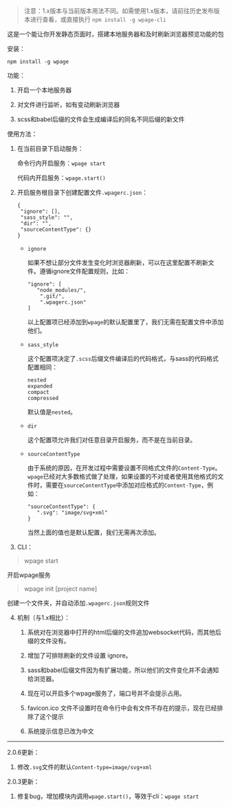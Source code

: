 > 注意：1.x版本与当前版本用法不同。如需使用1.x版本，请前往历史发布版本进行查看，或直接执行 `npm install -g wpage-cli`

这是一个能让你开发静态页面时，搭建本地服务器和及时刷新浏览器预览功能的包

安装：
```
npm install -g wpage
```

功能：

1. 开启一个本地服务器

2. 对文件进行监听，如有变动刷新浏览器

3. scss和babel后缀的文件会生成编译后的同名不同后缀的新文件

使用方法：

1. 在当前目录下启动服务：

   命令行内开启服务：`wpage start`

   代码内开启服务：`wpage.start()`

2. 开启服务根目录下创建配置文件`.wpagerc.json`：

   ```
   {
   	"ignore": [],
   	"sass_style": "",
   	"dir": "",
   	"sourceContentType": {}
   }
   ```

   - `ignore`

     如果不想让部分文件发生变化时浏览器刷新，可以在这里配置不刷新文件。遵循ignore文件配置规则，比如：

     ```
     "ignore": [
     	"node_modules/",
         ".git/",
         ".wpagerc.json"
     ]
     ```

     以上配置项已经添加到`wpage`的默认配置里了，我们无需在配置文件中添加他们。

   - `sass_style`

     这个配置项决定了`.scss`后缀文件编译后的代码格式，与sass的代码格式配置相同：

     ```
     nested
     expanded
     compact
     compressed
     ```

     默认值是`nested`。

   - `dir`

     这个配置项允许我们对任意目录开启服务，而不是在当前目录。

   - `sourceContentType`

     由于系统的原因，在开发过程中需要设置不同格式文件的`Content-Type`。`wpage`已经对大多数格式做了处理，如果设置的不对或者使用其他格式的文件时，需要在`sourceContentType`中添加对应格式的`Content-Type`，例如：

     ```
     "sourceContentType": {
     	".svg": "image/svg+xml"
     }
     ```

     当然上面的值也是默认配置，我们无需再次添加。

     

3. CLI：

> wpage start

开启wpage服务

> wpage init [project name]

创建一个文件夹，并自动添加`.wpagerc.json`规则文件

4. 机制（与1.x相比）：
   1. 系统对在浏览器中打开的html后缀的文件追加websocket代码，而其他后缀的文件没有。

   2. 增加了可排除刷新的文件设置 ignore。
   3. sass和babel后缀文件因为有扩展功能，所以他们的文件变化并不会通知给浏览器。
   4. 现在可以开启多个wpage服务了，端口号并不会提示占用。
   5. favicon.ico 文件不设置时在命令行中会有文件不存在的提示，现在已经排除了这个提示
   6. 系统提示信息已改为中文


---

2.0.6更新：

1. 修改`.svg`文件的默认`Content-type=image/svg+xml`

2.0.3更新：

1. 修复bug，增加模块内调用`wpage.start()`，等效于cli：`wpage start`

